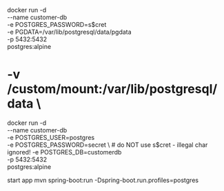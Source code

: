 docker run -d \
--name customer-db \
-e POSTGRES_PASSWORD=s$cret \
-e PGDATA=/var/lib/postgresql/data/pgdata \
-p 5432:5432 \
postgres:alpine


# -v /custom/mount:/var/lib/postgresql/data \

docker run -d \
--name customer-db \
-e POSTGRES_USER=postgres \
-e POSTGRES_PASSWORD=secret \ # do NOT use s$cret - illegal char ignored!
-e POSTGRES_DB=customerdb \
-p 5432:5432 \
postgres:alpine

start app
mvn spring-boot:run -Dspring-boot.run.profiles=postgres

